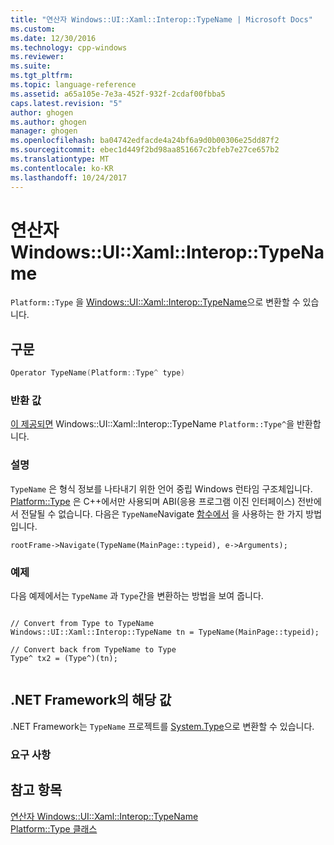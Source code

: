 ```yaml
---
title: "연산자 Windows::UI::Xaml::Interop::TypeName | Microsoft Docs"
ms.custom: 
ms.date: 12/30/2016
ms.technology: cpp-windows
ms.reviewer: 
ms.suite: 
ms.tgt_pltfrm: 
ms.topic: language-reference
ms.assetid: a65a105e-7e3a-452f-932f-2cdaf00fbba5
caps.latest.revision: "5"
author: ghogen
ms.author: ghogen
manager: ghogen
ms.openlocfilehash: ba04742edfacde4a24bf6a9d0b00306e25dd87f2
ms.sourcegitcommit: ebec1d449f2bd98aa851667c2bfeb7e27ce657b2
ms.translationtype: MT
ms.contentlocale: ko-KR
ms.lasthandoff: 10/24/2017
---
```

# <a name="operator-windowsuixamlinteroptypename"></a>연산자 Windows::UI::Xaml::Interop::TypeName
`Platform::Type` 을 [Windows::UI::Xaml::Interop::TypeName](http://msdn.microsoft.com/library/windows/apps/windows.ui.xaml.interop.typename.aspx)으로 변환할 수 있습니다.  
  
## <a name="syntax"></a>구문  
  
```cpp  
Operator TypeName(Platform::Type^ type)  
```  
  
### <a name="return-value"></a>반환 값  
 [이 제공되면](http://msdn.microsoft.com/library/windows/apps/windows.ui.xaml.interop.typename.aspx) Windows::UI::Xaml::Interop::TypeName `Platform::Type^`을 반환합니다.  
  
### <a name="remarks"></a>설명  
 `TypeName` 은 형식 정보를 나타내기 위한 언어 중립 Windows 런타임 구조체입니다. [Platform::Type](../cppcx/platform-type-class.md) 은 C++에서만 사용되며 ABI(응용 프로그램 이진 인터페이스) 전반에서 전달될 수 없습니다. 다음은 `TypeName`Navigate [함수에서](http://msdn.microsoft.com/library/windows/apps/hh702394.aspx) 을 사용하는 한 가지 방법입니다.  
  
```  
rootFrame->Navigate(TypeName(MainPage::typeid), e->Arguments);  
```  
  
### <a name="example"></a>예제  
 다음 예제에서는 `TypeName` 과 `Type`간을 변환하는 방법을 보여 줍니다.  
  
```  
  
// Convert from Type to TypeName  
Windows::UI::Xaml::Interop::TypeName tn = TypeName(MainPage::typeid);  
  
// Convert back from TypeName to Type  
Type^ tx2 = (Type^)(tn);  
  
```  
  
## <a name="net-framework-equivalent"></a>.NET Framework의 해당 값  
 .NET Framework는 `TypeName` 프로젝트를 [System.Type](assetId:///System.Type?qualifyHint=False&autoUpgrade=True)으로 변환할 수 있습니다.  
  
### <a name="requirements"></a>요구 사항  
  
## <a name="see-also"></a>참고 항목  
 [연산자 Windows::UI::Xaml::Interop::TypeName](../cppcx/operator-subtractwindows-ui-xaml-interop-typename.md)   
 [Platform::Type 클래스](../cppcx/platform-type-class.md)